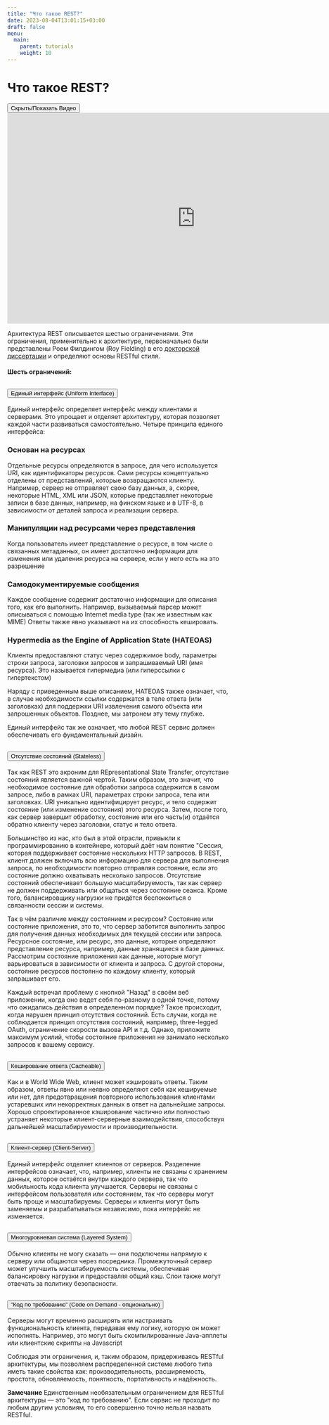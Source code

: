 ```yaml
---
title: "Что такое REST?"
date: 2023-08-04T13:01:15+03:00
draft: false
menu: 
  main:
    parent: tutorials
    weight: 10
---
```


# Что такое REST?

<div class="my-3">
  <button class="btn btn-outline-primary btn-sm" data-bs-toggle="collapse" href="#video1" aria-expanded="false" aria-controls="collapseExample">Скрыть/Показать
    Видео</button>
</div>
<div id="video1" class="collapse show in">
  <iframe width="853" height="480" src="https://www.youtube.com/embed/llpr5924N7E" title="YouTube video player" frameborder="0" allow="accelerometer; autoplay; clipboard-write; encrypted-media; gyroscope; picture-in-picture" allowfullscreen></iframe>
</div>

Архитектура REST описывается шестью ограничениями. Эти ограничения, применительно к архитектуре, первоначально были представлены Роем Филдингом (Roy Fielding) в
его [докторской диссертации](http://www.ics.uci.edu/~fielding/pubs/dissertation/rest_arch_style.htm) и определяют основы RESTful стиля.

#### Шесть ограничений:

<div class="accordion" id="accordionPanelsStayOpenExample">
  <div class="accordion-item">
    <h2 class="accordion-header" id="panelsStayOpen-headingOne">
      <button class="accordion-button collapsed" type="button" data-bs-toggle="collapse" data-bs-target="#panelsStayOpen-collapseOne" aria-expanded="true" aria-controls="panelsStayOpen-collapseOne">
        Единый интерфейс (Uniform Interface)
      </button>
    </h2>
    <div id="panelsStayOpen-collapseOne" class="accordion-collapse collapse" aria-labelledby="panelsStayOpen-headingOne">
      <div class="accordion-body">
        <p>Единый интерфейс определяет интерфейс между клиентами и серверами.
          Это упрощает и отделяет архитектуру, которая позволяет каждой части развиваться самостоятельно.
          Четыре принципа единого интерфейса:</p>
        <h3>Основан на ресурсах</h3>
        <p>Отдельные ресурсы определяются в запросе, для чего используется URI, как идентификаторы ресурсов.
          Сами ресурсы концептуально отделены от представлений, которые возвращаются клиенту.
          Например, сервер не отправляет свою базу данных, а, скорее, некоторые HTML, XML или JSON,
          которые представляет некоторые записи в базе данных, например, на финском языке и в UTF-8,
          в зависимости от деталей запроса и реализации сервера.</p>
        <h3>Манипуляции над ресурсами через представления</h3>
        <p>Когда пользователь имеет представление о ресурсе, в том числе о связанных метаданных, он имеет
          достаточно информации для изменения или
          удаления ресурса на сервере, если у него есть на это разрешение</p>
        <h3>Самодокументируемые сообщения</h3>
        <p>Каждое сообщение содержит достаточно информации для описания того, как его выполнить.
          Например, вызываемый парсер может описываться с помощью Internet media type (так же известным как MIME)
          Ответы также явно указывают на их способность кешировать.
        <h3>Hypermedia as the Engine of Application State (HATEOAS)</h3>
        <p>Клиенты предоставляют статус через содержимое body, параметры строки запроса, заголовки запросов и
          запрашиваемый URI (имя ресурса).
          Это называется гипермедиа (или гиперссылки с гипертекстом) </p>
        <p>Наряду с приведенным выше описанием, HATEOAS также означает, что, в случае необходимости
          ссылки содержатся в теле ответа (или заголовках) для поддержки URI извлечения самого объекта или
          запрошенных объектов.
          Позднее, мы затронем эту тему глубже.</p>
        <p>Единый интерфейс так же означает, что любой REST сервис должен обеспечивать его фундаментальный дизайн.
        </p>
      </div>
    </div>
  </div>
  <div class="accordion-item">
    <h2 class="accordion-header" id="panelsStayOpen-headingTwo">
      <button class="accordion-button collapsed" type="button" data-bs-toggle="collapse" data-bs-target="#panelsStayOpen-collapseTwo" aria-expanded="false" aria-controls="panelsStayOpen-collapseTwo">
        Отсутствие состояний (Stateless)
      </button>
    </h2>
    <div id="panelsStayOpen-collapseTwo" class="accordion-collapse collapse" aria-labelledby="panelsStayOpen-headingTwo">
      <div class="accordion-body">
        <p>Так как REST это акроним для REpresentational State Transfer, отсутствие состояний является важной
          чертой.
          Таким образом, это значит, что необходимое состояние для обработки запроса содержится в самом запросе,
          либо в рамках URI, параметрах строки запроса, тела или заголовках.
          URI уникально идентифицирует ресурс, и тело содержит состояние (или изменение состояния) этого ресурса.
          Затем, после того, как сервер завершит обработку, состояние или его часть(и) отдаётся обратно клиенту
          через заголовки, статус и тело ответа.</p>
        <p>Большинство из нас, кто был в этой отрасли, привыкли к программированию в контейнере, который
          даёт нам понятие "Сессия, которая поддерживает состояние нескольких HTTP запросов.
          В REST, клиент должен включать всю информацию для сервера для выполнения запроса,
          по необходимости повторно отправляя состояние, если это состояние должно охватывать несколько запросов.
          Отсутствие состояний обеспечивает большую масштабируемость, так как сервер не должен поддерживать или
          общаться через состояние сеанса.
          Кроме того, балансировщику нагрузки не придётся беспокоиться о связанности сессии и системы.</p>
        <p> Так в чём различие между состоянием и ресурсом?
          Состояние или состояние приложения, это то, что сервер заботится выполнить запрос для получения данных
          необходимых для текущей сессии или запроса.
          Ресурсное состояние, или ресурс, это данные, которые определяют представление ресурса, например, данные
          хранящиеся в базе данных.
          Рассмотрим состояние приложения как данные, которые могут варьироваться в зависимости от клиента и
          запроса.
          С другой стороны, состояние ресурсов постоянно по каждому клиенту, который запрашивает его.</p>
        <p> Каждый встречал проблему с кнопкой "Назад" в своём веб приложении, когда оно ведет себя по-разному в
          одной точке, потому что ожидались действия в определенном порядке?
          Такое происходит, когда нарушен принцип отсутствия состояний. Есть случаи, когда не соблюдается принцип 
          отсутствия состояний, например, three-legged OAuth, ограничение скорости вызова API и т.д.
          Однако, приложите максимум усилий, чтобы состояние приложения не занимало несколько запросов к вашему
          сервису.</p>
      </div>
    </div>
  </div>
  <div class="accordion-item">
    <h2 class="accordion-header" id="panelsStayOpen-headingThree">
      <button class="accordion-button collapsed" type="button" data-bs-toggle="collapse" data-bs-target="#panelsStayOpen-collapseThree" aria-expanded="false" aria-controls="panelsStayOpen-collapseThree">
        Кеширование ответа (Cacheable)
      </button>
    </h2>
    <div id="panelsStayOpen-collapseThree" class="accordion-collapse collapse" aria-labelledby="panelsStayOpen-headingThree">
      <div class="accordion-body">
        <p>Как и в World Wide Web, клиент может кэшировать ответы.
        Таким образом, ответы явно или неявно определяют себя как кешируемые или нет,
        для предотвращения повторного использования клиентами устаревших или некорректных данных в ответ на
        дальнейшие запросы. Хорошо спроектированное кэширование частично или полностью устраняет некоторые клиент-серверные
        взаимодействия, способствуя дальнейшей масштабируемости и производительности.
        </p>
      </div>
    </div>
  </div>
    <div class="accordion-item">
    <h2 class="accordion-header" id="panelsStayOpen-headingFour">
      <button class="accordion-button collapsed" type="button" data-bs-toggle="collapse" data-bs-target="#panelsStayOpen-collapseFour" aria-expanded="false" aria-controls="panelsStayOpen-collapseFour">
        Клиент-сервер (Client-Server)
      </button>
    </h2>
    <div id="panelsStayOpen-collapseFour" class="accordion-collapse collapse" aria-labelledby="panelsStayOpen-headingFour">
      <div class="accordion-body">
        <p>Единый интерфейс отделяет клиентов от серверов.
        Разделение интерфейсов означает, что, например, клиенты не связаны с хранением данных,
        которое остаётся внутри каждого сервера, так что мобильность кода клиента улучшается.
        Серверы не связаны с интерфейсом пользователя или состоянием, так что серверы могут быть проще и
        масштабируемы.
        Серверы и клиенты могут быть заменяемы и разрабатываться независимо, пока интерфейс не изменяется.</p>
      </div>
    </div>
  </div>
    <div class="accordion-item">
    <h2 class="accordion-header" id="panelsStayOpen-headingFive">
      <button class="accordion-button collapsed" type="button" data-bs-toggle="collapse" data-bs-target="#panelsStayOpen-collapseFive" aria-expanded="false" aria-controls="panelsStayOpen-collapseFive">
        Многоуровневая система (Layered System)
      </button>
    </h2>
    <div id="panelsStayOpen-collapseFive" class="accordion-collapse collapse" aria-labelledby="panelsStayOpen-headingFive">
      <div class="accordion-body">
        <p>Обычно клиенты не могу сказать — они подключены напрямую к серверу или общаются через посредника.
        Промежуточный сервер может улучшить масштабируемость системы, обеспечивая балансировку нагрузки и
        предоставляя общий кэш.
        Слои также могут отвечать за политику безопасности.</p>
      </div>
    </div>
  </div>
    <div class="accordion-item">
    <h2 class="accordion-header" id="panelsStayOpen-headingSix">
      <button class="accordion-button collapsed" type="button" data-bs-toggle="collapse" data-bs-target="#panelsStayOpen-collapseSix" aria-expanded="false" aria-controls="panelsStayOpen-collapseSix">
        "Код по требованию" (Code on Demand - опционально)
      </button>
    </h2>
    <div id="panelsStayOpen-collapseSix" class="accordion-collapse collapse" aria-labelledby="panelsStayOpen-headingSix">
      <div class="accordion-body">
        <p>Серверы могут временно расширять или настраивать функциональность
          клиента, передавая ему логику, которую он может исполнять. Например, это
          могут быть скомпилированные Java-апплеты или клиентские скрипты на
          Javascript</p>
        <p>Соблюдая эти ограничения, и, таким образом, придерживаясь RESTful архитектуры,
          мы позволяем распределенной системе любого типа иметь такие свойства как:
          производительность, расширяемость, простота, обновляемость, понятность,
          портативность и надёжность.</p>
        <p><strong>Замечание</strong> Единственным необязательным ограничением
          для RESTful архитектуры — это "код по требованию".
          Если сервис не проходит по любым другим условиям, то его совершенно точно
          нельзя назвать RESTful.</p>
      </div>
    </div>
  </div>
</div>